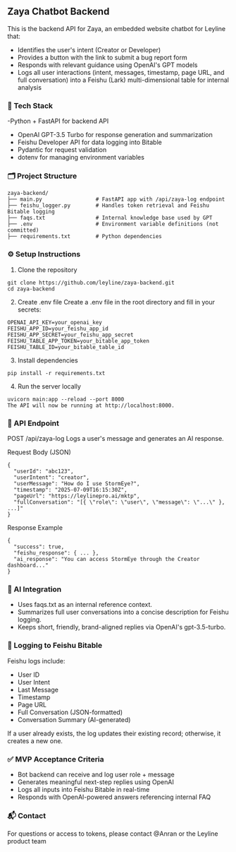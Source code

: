 ## Zaya Chatbot Backend
This is the backend API for Zaya, an embedded website chatbot for Leyline that:

- Identifies the user's intent (Creator or Developer)
- Provides a button with the link to submit a bug report form
- Responds with relevant guidance using OpenAI's GPT models
- Logs all user interactions (intent, messages, timestamp, page URL, and full conversation) into a Feishu (Lark) multi-dimensional table for internal analysis

### 🔧 Tech Stack
-Python + FastAPI for backend API
- OpenAI GPT-3.5 Turbo for response generation and summarization
- Feishu Developer API for data logging into Bitable
- Pydantic for request validation
- dotenv for managing environment variables

### 🗂️ Project Structure
```
zaya-backend/
├── main.py                 # FastAPI app with /api/zaya-log endpoint
├── feishu_logger.py        # Handles token retrieval and Feishu Bitable logging
├── faqs.txt                # Internal knowledge base used by GPT
├── .env                    # Environment variable definitions (not committed)
├── requirements.txt        # Python dependencies
```

### ⚙️ Setup Instructions
1. Clone the repository

```
git clone https://github.com/leyline/zaya-backend.git
cd zaya-backend
```

2. Create .env file
Create a .env file in the root directory and fill in your secrets:

```
OPENAI_API_KEY=your_openai_key
FEISHU_APP_ID=your_feishu_app_id
FEISHU_APP_SECRET=your_feishu_app_secret
FEISHU_TABLE_APP_TOKEN=your_bitable_app_token
FEISHU_TABLE_ID=your_bitable_table_id
```

3. Install dependencies

```
pip install -r requirements.txt
```

4. Run the server locally

```
uvicorn main:app --reload --port 8000
The API will now be running at http://localhost:8000.
```

### 🚀 API Endpoint
POST /api/zaya-log
Logs a user's message and generates an AI response.

Request Body (JSON)

```
{
  "userId": "abc123",
  "userIntent": "creator",
  "userMessage": "How do I use StormEye?",
  "timestamp": "2025-07-09T16:15:30Z",
  "pageUrl": "https://leylinepro.ai/mktp",
  "fullConversation": "[{ \"role\": \"user\", \"message\": \"...\" }, ...]"
}
```

Response Example

```
{
  "success": true,
  "feishu_response": { ... },
  "ai_response": "You can access StormEye through the Creator dashboard..."
}
```

### 🧠 AI Integration
- Uses faqs.txt as an internal reference context.
- Summarizes full user conversations into a concise description for Feishu logging.
- Keeps short, friendly, brand-aligned replies via OpenAI's gpt-3.5-turbo.

### 📝 Logging to Feishu Bitable
Feishu logs include:
- User ID
- User Intent
- Last Message
- Timestamp
- Page URL
- Full Conversation (JSON-formatted)
- Conversation Summary (AI-generated)

If a user already exists, the log updates their existing record; otherwise, it creates a new one.

### ✅ MVP Acceptance Criteria
- Bot backend can receive and log user role + message
- Generates meaningful next-step replies using OpenAI
- Logs all inputs into Feishu Bitable in real-time
- Responds with OpenAI-powered answers referencing internal FAQ

### 📬 Contact
For questions or access to tokens, please contact @Anran or the Leyline product team
